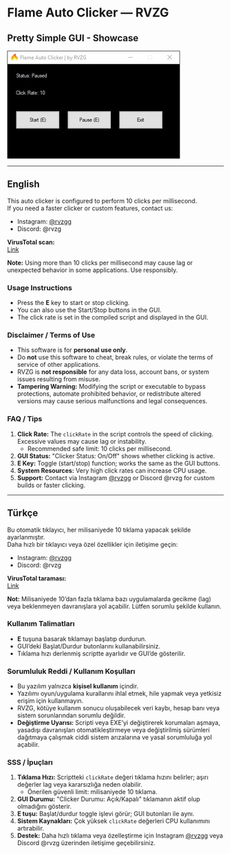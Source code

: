 # Flame Auto Clicker — RVZG
## Pretty Simple GUI - Showcase

![Simple GUI](AutoClickerShowcase.jpg)

---

## English

This auto clicker is configured to perform 10 clicks per millisecond.  
If you need a faster clicker or custom features, contact us:  
- Instagram: [@rvzgg](https://www.instagram.com/rvzgg)  
- Discord: @rvzg  

**VirusTotal scan:**  
[Link](https://www.virustotal.com/gui/file/c0e248c55e46d3d47cff0cab2e2545fbb87f11e46bffcb8d393307a94a52b3b2)

**Note:** Using more than 10 clicks per millisecond may cause lag or unexpected behavior in some applications. Use responsibly.

### Usage Instructions
- Press the **E** key to start or stop clicking.
- You can also use the Start/Stop buttons in the GUI.
- The click rate is set in the compiled script and displayed in the GUI.

### Disclaimer / Terms of Use
- This software is for **personal use only**.
- Do **not** use this software to cheat, break rules, or violate the terms of service of other applications.
- RVZG is **not responsible** for any data loss, account bans, or system issues resulting from misuse.
- **Tampering Warning:** Modifying the script or executable to bypass protections, automate prohibited behavior, or redistribute altered versions may cause serious malfunctions and legal consequences.

### FAQ / Tips
1. **Click Rate:** The `clickRate` in the script controls the speed of clicking. Excessive values may cause lag or instability.  
   - Recommended safe limit: 10 clicks per millisecond.
2. **GUI Status:** "Clicker Status: On/Off" shows whether clicking is active.
3. **E Key:** Toggle (start/stop) function; works the same as the GUI buttons.
4. **System Resources:** Very high click rates can increase CPU usage.
5. **Support:** Contact via Instagram [@rvzgg](https://www.instagram.com/rvzgg) or Discord @rvzg for custom builds or faster clicking.

---

## Türkçe

Bu otomatik tıklayıcı, her milisaniyede 10 tıklama yapacak şekilde ayarlanmıştır.  
Daha hızlı bir tıklayıcı veya özel özellikler için iletişime geçin:  
- Instagram: [@rvzgg](https://www.instagram.com/rvzgg)  
- Discord: @rvzg

**VirusTotal taraması:**  
[Link](https://www.virustotal.com/gui/file/c0e248c55e46d3d47cff0cab2e2545fbb87f11e46bffcb8d393307a94a52b3b2)

**Not:** Milisaniyede 10’dan fazla tıklama bazı uygulamalarda gecikme (lag) veya beklenmeyen davranışlara yol açabilir. Lütfen sorumlu şekilde kullanın.

### Kullanım Talimatları
- **E** tuşuna basarak tıklamayı başlatıp durdurun.
- GUI’deki Başlat/Durdur butonlarını kullanabilirsiniz.
- Tıklama hızı derlenmiş scriptte ayarlıdır ve GUI’de gösterilir.

### Sorumluluk Reddi / Kullanım Koşulları
- Bu yazılım yalnızca **kişisel kullanım** içindir.
- Yazılımı oyun/uygulama kurallarını ihlal etmek, hile yapmak veya yetkisiz erişim için kullanmayın.
- RVZG, kötüye kullanım sonucu oluşabilecek veri kaybı, hesap banı veya sistem sorunlarından sorumlu değildir.
- **Değiştirme Uyarısı:** Scripti veya EXE’yi değiştirerek korumaları aşmaya, yasadışı davranışları otomatikleştirmeye veya değiştirilmiş sürümleri dağıtmaya çalışmak ciddi sistem arızalarına ve yasal sorumluluğa yol açabilir.

### SSS / İpuçları
1. **Tıklama Hızı:** Scriptteki `clickRate` değeri tıklama hızını belirler; aşırı değerler lag veya kararsızlığa neden olabilir.  
   - Önerilen güvenli limit: milisaniyede 10 tıklama.
2. **GUI Durumu:** "Clicker Durumu: Açık/Kapalı" tıklamanın aktif olup olmadığını gösterir.
3. **E tuşu:** Başlat/durdur toggle işlevi görür; GUI butonları ile aynı.
4. **Sistem Kaynakları:** Çok yüksek `clickRate` değerleri CPU kullanımını artırabilir.
5. **Destek:** Daha hızlı tıklama veya özelleştirme için Instagram [@rvzgg](https://www.instagram.com/rvzgg) veya Discord @rvzg üzerinden iletişime geçebilirsiniz.
